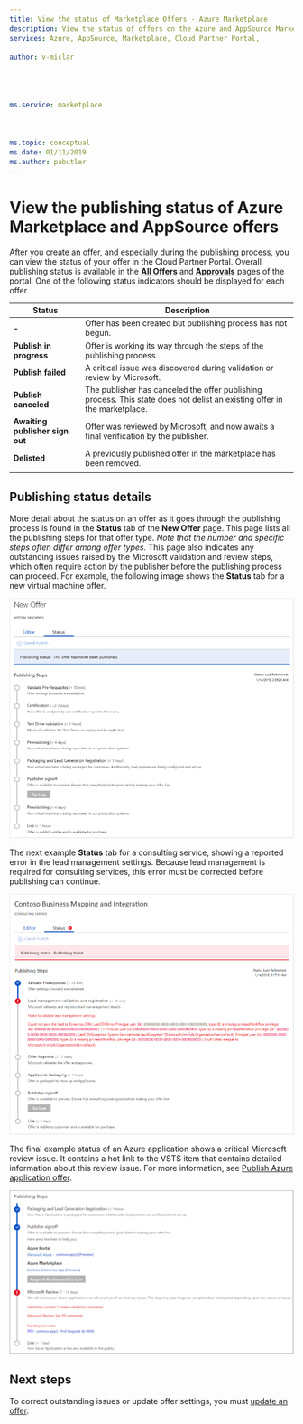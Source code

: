 ```yaml
---
title: View the status of Marketplace Offers - Azure Marketplace 
description: View the status of offers on the Azure and AppSource Marketplaces using the Cloud Partner Portal
services: Azure, AppSource, Marketplace, Cloud Partner Portal, 

author: v-miclar




ms.service: marketplace



ms.topic: conceptual
ms.date: 01/11/2019
ms.author: pabutler
---
```


# View the publishing status of Azure Marketplace and AppSource offers

After you create an offer, and especially during the publishing process, you can view the status of your offer in the Cloud Partner Portal.  Overall publishing status is available in the [**All Offers**](../portal-tour/cpp-all-offers-page.md) and [**Approvals**](../portal-tour/cpp-approvals-page.md) pages of the portal.  One of the following status indicators should be displayed for each offer.  

|            Status              |   Description                                                           |
|            ------              |   -----------                                                           |
| **-**                          | Offer has been created but publishing process has not begun.            |
| **Publish in progress**        | Offer is working its way through the steps of the publishing process.   |
| **Publish failed**             | A critical issue was discovered during validation or review by Microsoft. |
| **Publish canceled**           | The publisher has canceled the offer publishing process.  This state does not delist an existing offer in the marketplace. | 
| **Awaiting publisher sign out** | Offer was reviewed by Microsoft, and now awaits a final verification by the publisher. |
| **Delisted**                   | A previously published offer in the marketplace has been removed.      | 
|  |  |


## Publishing status details 

More detail about the status on an offer as it goes through the publishing process is found in the **Status** tab of the **New Offer** page.  This page lists all the publishing steps for that offer type.  *Note that the number and specific steps often differ among offer types.*  This page also indicates any outstanding issues raised by the Microsoft validation and review steps, which often require action by the publisher before the publishing process can proceed.  For example, the following image shows the **Status** tab for a new virtual machine offer. 

![Status tab for VM offer](./media/vm-offer-pub-steps1.png)

The next example **Status** tab for a consulting service, showing a reported error in the lead management settings.  Because lead management is required for consulting services, this error must be corrected before publishing can continue.

![Status tab for consulting service showing error](./media/consulting-service-error.png)

The final example status of an Azure application shows a critical Microsoft review issue.  It contains a hot link to the VSTS item that contains detailed information about this review issue.  For more information, see [Publish Azure application offer](cpp-publish-offer.md).

![Status tab for Azure app showing review issue](../azure-applications/media/status-tab-ms-review.png)


## Next steps

To correct outstanding issues or update offer settings, you must [update an offer](./cpp-update-offer.md). 
